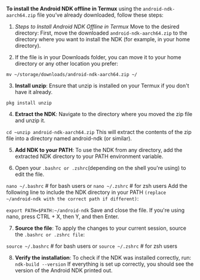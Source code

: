 **To install the Android NDK offline in Termux**
using the `android-ndk-aarch64.zip` file you’ve already downloaded, follow these steps:

1. *Steps to Install Android NDK Offline in Termux*
Move to the desired directory: First, move the downloaded `android-ndk-aarch64.zip` to the directory where you want to install the NDK (for example, in your home directory).

2. If the file is in your Downloads folder, you can move it to your home directory or any other location you prefer:

```mv ~/storage/downloads/android-ndk-aarch64.zip ~/```

3. **Install unzip**: Ensure that unzip is installed on your Termux if you don't have it already.

```pkg install unzip```

4. **Extract the NDK**: Navigate to the directory where you moved the zip file and unzip it.

```cd ~unzip android-ndk-aarch64.zip```
This will extract the contents of the zip file into a directory named android-ndk (or similar).

5. **Add NDK to your PATH**: To use the NDK from any directory, add the extracted NDK directory to your PATH environment variable.

6. Open your `.bashrc or .zshrc`(depending on the shell you're using) to edit the file.

```nano ~/.bashrc```  # for bash users
or
```nano ~/.zshrc```  # for zsh users
Add the following line to include the NDK directory in your PATH `(replace ~/android-ndk with the correct path if different)`:

```export PATH=$PATH:~/android-ndk```
Save and close the file. If you're using nano, press CTRL + X, then Y, and then Enter.

7. **Source the file**: To apply the changes to your current session, source the `.bashrc or .zshrc file`:

```source ~/.bashrc```  # for bash users
or
```source ~/.zshrc```  # for zsh users

8. **Verify the installation**: To check if the NDK was installed correctly, run:
```ndk-build --version```
If everything is set up correctly, you should see the version of the Android NDK printed out.
